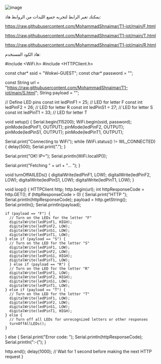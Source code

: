 ![image](https://github.com/MohammadShnaimar/T1-iot/assets/139280577/8c66cb1f-d19e-4f54-906c-a4eab2ae6f5b)



يمكنك تغير الرابط لتجربه جميع الليدات من الروابط هاذ:



https://raw.githubusercontent.com/MohammadShnaimar/T1-iot/main/F.html

https://raw.githubusercontent.com/MohammadShnaimar/T1-iot/main/T.html

https://raw.githubusercontent.com/MohammadShnaimar/T1-iot/main/R.html




هاذ الكود المستخدم:




#include <WiFi.h>
#include <HTTPClient.h>

const char* ssid = "Wokwi-GUEST";
const char* password = "";

const String url = "https://raw.githubusercontent.com/MohammadShnaimar/T1-iot/main/S.html";
String payload = "";

// Define LED pins
const int ledPinF1 = 25;  // LED for letter F
const int ledPinF2 = 26;  // LED for letter R
const int ledPinS1 = 27;  // LED for letter S
const int ledPinT1 = 33;  // LED for letter T

void setup() {
  Serial.begin(115200);
  WiFi.begin(ssid, password);
  pinMode(ledPinF1, OUTPUT);
  pinMode(ledPinF2, OUTPUT);
  pinMode(ledPinS1, OUTPUT);
  pinMode(ledPinT1, OUTPUT);

  Serial.print("Connecting to WiFi");
  while (WiFi.status() != WL_CONNECTED) {
    delay(500);
    Serial.print(".");
  }

  Serial.print("OK! IP=");
  Serial.println(WiFi.localIP());

  Serial.print("Fetching " + url + "... ");
}

void turnOffAllLEDs() {
  digitalWrite(ledPinF1, LOW);
  digitalWrite(ledPinF2, LOW);
  digitalWrite(ledPinS1, LOW);
  digitalWrite(ledPinT1, LOW);
}

void loop() {
  HTTPClient http;
  http.begin(url);
  int httpResponseCode = http.GET();
  if (httpResponseCode > 0) {
    Serial.print("HTTP ");
    Serial.println(httpResponseCode);
    payload = http.getString();
    Serial.println();
    Serial.println(payload);
    
    if (payload == "F") {
      // Turn on the LEDs for the letter "F"
      digitalWrite(ledPinF1, HIGH);
      digitalWrite(ledPinF2, LOW);
      digitalWrite(ledPinS1, LOW);
      digitalWrite(ledPinT1, LOW);
    } else if (payload == "S") {
      // Turn on the LED for the letter "S"
      digitalWrite(ledPinF1, LOW);
      digitalWrite(ledPinF2, LOW);
      digitalWrite(ledPinS1, HIGH);
      digitalWrite(ledPinT1, LOW);
      } else if (payload == "R") {
      // Turn on the LED for the letter "R"
      digitalWrite(ledPinF1, LOW);
      digitalWrite(ledPinF2, HIGH);
      digitalWrite(ledPinS1, LOW);
      digitalWrite(ledPinT1, LOW);
    } else if (payload == "T") {
      // Turn on the LED for the letter "T"
      digitalWrite(ledPinF1, LOW);
      digitalWrite(ledPinF2, LOW);
      digitalWrite(ledPinS1, LOW);
      digitalWrite(ledPinT1, HIGH);
    } else {
      // Turn off all LEDs for unrecognized letters or other responses
      turnOffAllLEDs();
    }
  } else {
    Serial.print("Error code: ");
    Serial.println(httpResponseCode);
    Serial.println(":-(");
  }
  
  http.end();
  delay(1000); // Wait for 1 second before making the next HTTP request
}
